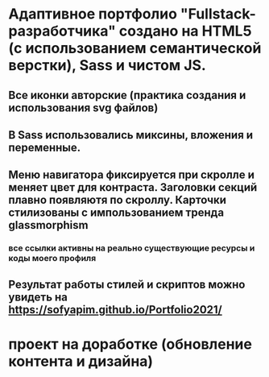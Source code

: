 # Адаптивное портфолио "Fullstack-разработчика" создано на HTML5 (с использованием семантической верстки), Sass и чистом JS.
## Все иконки авторские (практика создания и использования svg файлов)
## В Sass использовались миксины, вложения и переменные.
## Меню навигатора фиксируется при скролле и меняет цвет для контраста. Заголовки секций плавно появляютя по скроллу. Карточки стилизованы  с импользованием тренда glassmorphism
### все ссылки активны на реально существующие ресурсы и коды моего профиля
## Результат работы стилей и скриптов можно увидеть на https://sofyapim.github.io/Portfolio2021/
# проект на доработке (обновление контента и дизайна) 
